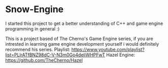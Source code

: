 # Snow-Engine

I started this project to get a better understanding of C++ and game engine programming in general :)

This is a project based of The Cherno's Game Engine series, if you are intrested in learning game engine development yourself i would definitely recommend his series. 
Playlist: https://www.youtube.com/playlist?list=PLlrATfBNZ98dC-V-N3m0Go4deliWHPFwT
Hazel Engine: https://github.com/TheCherno/Hazel
